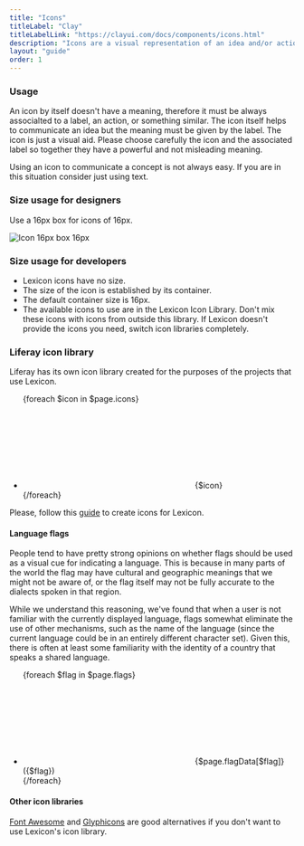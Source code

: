 ```yaml
---
title: "Icons"
titleLabel: "Clay"
titleLabelLink: "https://clayui.com/docs/components/icons.html"
description: "Icons are a visual representation of an idea and/or action."
layout: "guide"
order: 1
---
```




### Usage

An icon by itself doesn't have a meaning, therefore it must be always associalted to a label, an action, or something similar. The icon itself helps to communicate an idea but the meaning must be given by the label. The icon is just a visual aid. Please choose carefully the icon and the associated label so together they have a powerful and not misleading meaning.

Using an icon to communicate a concept is not always easy. If you are in this situation consider just using text.

### Size usage for designers

Use a 16px box for icons of 16px.

![Icon 16px box 16px](../../../images/Icon16.jpg)

### Size usage for developers

* Lexicon icons have no size.
* The size of the icon is established by its container.
* The default container size is 16px.
* The available icons to use are in the Lexicon Icon Library. Don't mix these icons with icons from outside this library. If Lexicon doesn't provide the icons you need, switch icon libraries completely.

### Liferay icon library

Liferay has its own icon library created for the purposes of the projects that use Lexicon.

<ul class="lexicon-icon-list list-unstyled">
{foreach $icon in $page.icons}
	<li>
		<svg class="lexicon-icon lexicon-icon-{$icon}">
			<use xlink:href="/vendor/lexicon/icons.svg#{$icon}" />
		</svg>
		<span>{$icon}</span>
	</li>
{/foreach}
</ul>

Please, follow this [guide](https://gist.github.com/natecavanaugh/b9546c4215e5d5ef88a1b9d6ae2041a3#lexicon-icon-design-guidelines) to create icons for Lexicon.

#### Language flags

People tend to have pretty strong opinions on whether flags should be used as a visual cue for indicating a language. This is because in many parts of the world the flag may have cultural and geographic meanings that we might not be aware of, or the flag itself may not be fully accurate to the dialects spoken in that region.

While we understand this reasoning, we've found that when a user is not familiar with the currently displayed language, flags somewhat eliminate the use of other mechanisms, such as the name of the language (since the current language could be in an entirely different character set). Given this, there is often at least some familiarity with the identity of a country that speaks a shared language.

<ul class="lexicon-icon-list list-unstyled">
{foreach $flag in $page.flags}
	<li>
		<svg class="lexicon-icon lexicon-icon-{$flag}">
			<use xlink:href="/vendor/lexicon/icons.svg#{$flag}" />
		</svg>
		<span>{$page.flagData[$flag]} ({$flag})</span>
	</li>
{/foreach}
</ul>

#### Other icon libraries

[Font Awesome](http://fontawesome.io/) and [Glyphicons](http://glyphicons.com/) are good alternatives if you don't want to use Lexicon's icon library.